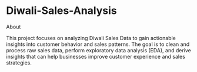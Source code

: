 # Diwali-Sales-Analysis
About

This project focuses on analyzing Diwali Sales Data to gain actionable insights into customer behavior and sales patterns. The goal is to clean and process raw sales data, perform exploratory data analysis (EDA), and derive insights that can help businesses improve customer experience and sales strategies.
